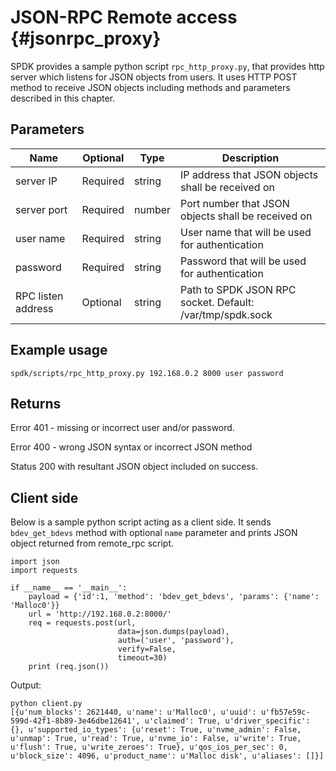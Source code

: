 # JSON-RPC Remote access {#jsonrpc_proxy}

SPDK provides a sample python script `rpc_http_proxy.py`, that provides http server which listens for JSON objects from users. It uses HTTP POST method to receive JSON objects including methods and parameters described in this chapter.

## Parameters

Name                    | Optional | Type        | Description
----------------------- | -------- | ----------- | -----------
server IP               | Required | string      | IP address that JSON objects shall be received on
server port             | Required | number      | Port number that JSON objects shall be received on
user name               | Required | string      | User name that will be used for authentication
password                | Required | string      | Password that will be used for authentication
RPC listen address      | Optional | string      | Path to SPDK JSON RPC socket. Default: /var/tmp/spdk.sock

## Example usage

`spdk/scripts/rpc_http_proxy.py 192.168.0.2 8000 user password`

## Returns

Error 401 - missing or incorrect user and/or password.

Error 400 - wrong JSON syntax or incorrect JSON method

Status 200 with resultant JSON object included on success.

## Client side

Below is a sample python script acting as a client side. It sends `bdev_get_bdevs` method with optional `name` parameter and prints JSON object returned from remote_rpc script.

~~~
import json
import requests

if __name__ == '__main__':
	payload = {'id':1, 'method': 'bdev_get_bdevs', 'params': {'name': 'Malloc0'}}
	url = 'http://192.168.0.2:8000/'
	req = requests.post(url,
                        data=json.dumps(payload),
                        auth=('user', 'password'),
                        verify=False,
                        timeout=30)
	print (req.json())
~~~

Output:

~~~
python client.py
[{u'num_blocks': 2621440, u'name': u'Malloc0', u'uuid': u'fb57e59c-599d-42f1-8b89-3e46dbe12641', u'claimed': True, u'driver_specific': {}, u'supported_io_types': {u'reset': True, u'nvme_admin': False, u'unmap': True, u'read': True, u'nvme_io': False, u'write': True, u'flush': True, u'write_zeroes': True}, u'qos_ios_per_sec': 0, u'block_size': 4096, u'product_name': u'Malloc disk', u'aliases': []}]
~~~
